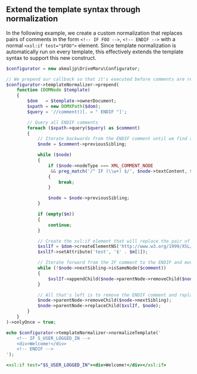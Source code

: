 <h2>Extend the template syntax through normalization</h2>

In the following example, we create a custom normalization that replaces pairs of comments in the form `<!-- IF FOO -->`, `<!-- ENDIF -->` with a normal `<xsl:if test="$FOO">` element. Since template normalization is automatically run on every template, this effectively extends the template syntax to support this new construct.

```php
$configurator = new akmaljp\DriveMaru\Configurator;

// We prepend our callback so that it's executed before comments are removed
$configurator->templateNormalizer->prepend(
	function (DOMNode $template)
	{
		$dom   = $template->ownerDocument;
		$xpath = new DOMXPath($dom);
		$query = '//comment()[. = " ENDIF "]';

		// Query all ENDIF comments
		foreach ($xpath->query($query) as $comment)
		{
			// Iterate backwards from the ENDIF comment until we find an IF comment
			$node = $comment->previousSibling;

			while ($node)
			{
				if ($node->nodeType === XML_COMMENT_NODE
				 && preg_match('/^ IF (\\w+) $/', $node->textContent, $m))
				{
					break;
				}

				$node = $node->previousSibling;
			}

			if (empty($m))
			{
				continue;
			}

			// Create the xsl:if element that will replace the pair of comments
			$xslIf = $dom->createElementNS('http://www.w3.org/1999/XSL/Transform', 'if');
			$xslIf->setAttribute('test', '$' . $m[1]);

			// Iterate forward from the IF comment to the ENDIF and move nodes to the xsl:if
			while (!$node->nextSibling->isSameNode($comment))
			{
				$xslIf->appendChild($node->parentNode->removeChild($node->nextSibling));
			}

			// All that's left is to remove the ENDIF comment and replace the IF comment with xsl:if
			$node->parentNode->removeChild($node->nextSibling);
			$node->parentNode->replaceChild($xslIf, $node);
		}
	}
)->onlyOnce = true;

echo $configurator->templateNormalizer->normalizeTemplate('
	<!-- IF S_USER_LOGGED_IN -->
	<div>Welcome!</div>
	<!-- ENDIF -->
');
```
```xslt
<xsl:if test="$S_USER_LOGGED_IN"><div>Welcome!</div></xsl:if>
```

